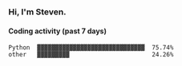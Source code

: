 ### Hi, I'm Steven.

#### Coding activity (past 7 days)
```
Python  ▓▓▓▓▓▓▓▓▓▓▓▓▓▓▓▓▓▓▓▓▓▓▓▓▓▓▓▓▓▓  75.74%
other   ▓▓▓▓▓▓▓▓▓                       24.26%
```
